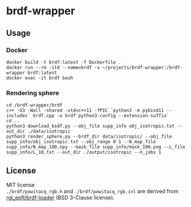 # brdf-wrapper

## Usage
### Docker
```
docker build -t brdf:latest -f Dockerfile .
docker run --rm -itd --name=brdf -v ~/projects/brdf-wrapper:/brdf-wrapper brdf:latest
docker exec -it brdf bash
```

### Rendering sphere
```
cd /brdf-wrapper/brdf
c++ -O3 -Wall -shared -std=c++11 -fPIC `python3 -m pybind11 --includes` brdf.cpp -o brdf`python3-config --extension-suffix`
cd ..
python3 download_bsdf.py --obj_file supp_info obj_isotropic.txt --out_dir ./data/isotropic
python3 render_sphere.py --brdf_dir data/isotropic/ --obj_file supp_info/obj_isotropic.txt --obj_range 0 1 --N_map_file supp_info/N_map_100.npy --mask_file supp_info/mask_100.png --L_file supp_info/L_10.txt --out_dir ./output/isotropic --n_jobs 1
```

## License
MIT license  
`./brdf/powitacq_rgb.h` and `./brdf/powitacq_rgb.inl` are derived from [rgl_epfl/brdf-loader](https://github.com/rgl-epfl/brdf-loader) (BSD 3-Clause license).
